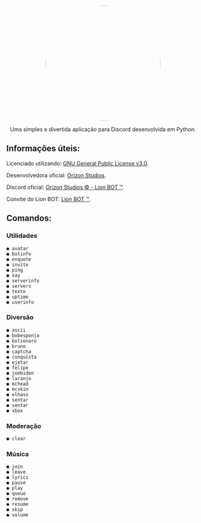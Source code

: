<div align="center">
  <img src="https://cdn.discordapp.com/attachments/884562553773117461/889266487842439191/b8a60f248bb7c4581ec47dc70c85b54d.webp" width="300" style="border-radius: 50%;">
</div>

<p align=center>Uma simples e divertida aplicação para Discord desenvolvida em Python.</p>

## Informações úteis:

Licenciado utilizando: [GNU General Public License v3.0](https://github.com/FelipeSavazii/Lion-BOT/blob/main/LICENSE).

Desenvolvedora oficial: [Orizon Studios](https://orizonstudios.com).

Discord oficial: [Orizon Studios © - Lion BOT &#8482;](https://discord.gg/KSvuX2fpCn).

Convite do Lion BOT: [Lion BOT &#8482;](https://discord.com/api/oauth2/authorize?client_id=858380932187947049&permissions=8&scope=bot).

## Comandos:

### Utilidades

```
● avatar
● botinfo
● enquete
● invite
● ping
● say
● serverinfo
● servers
● texto
● uptime
● userinfo
```

### Diversão

```
● ascii 
● bobesponja 
● bolsonaro 
● bruno 
● captcha 
● conquista
● ejetar 
● felipe 
● joebiden 
● laranjo 
● mchead 
● mcskin 
● olhaso
● sentar 
● sentar 
● xbox
```

### Moderação

```
● clear
```

### Música

```
● join
● leave
● lyrics
● pause
● play
● queue
● remove
● resume
● skip
● volume
```
